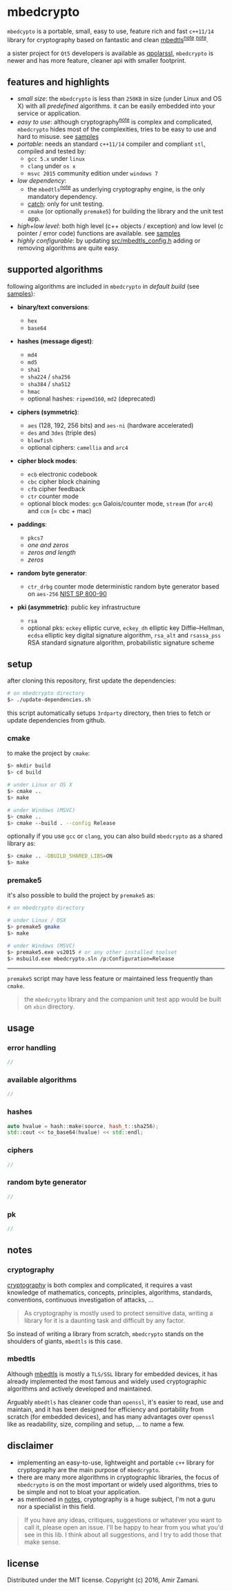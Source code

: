 # mbedcrypto
`mbedcypto` is a portable, small, easy to use, feature rich and fast `c++11/14` library for cryptography based on fantastic and clean [mbedtls](https://github.com/ARMmbed/mbedtls)<sup>[note](#mbedtls)</sup> <sup>[note](#cryptography)</sup>.

a sister project for `Qt5` developers is available as [qpolarssl](https://github.com/azadkuh/qpolarssl), `mbedcrypto` is newer and has more feature, cleaner api with smaller footprint.



## features and highlights

- *small size*: the `mbedcrypto` is less than `250KB` in size (under Linux and OS X) with all *predefined* algorithms. it can be easily embedded into your service or application.
- *easy to use*: although cryptography<sup>[note](#cryptography)</sup> is complex and complicated, `mbedcrypto` hides most of the complexities, tries to be easy to use and hard to misuse. see [samples](#usage)
- *portable*: needs an standard `c++11/14` compiler and compliant `stl`, compiled and tested by:
  - `gcc 5.x` under `linux`
  - `clang` under `os x`
  - `msvc 2015` community edition under `windows 7`
- *low dependency*:
  - the `mbedtls`<sup>[note](#mbedtls)</sup> as underlying cryptography engine, is the only mandatory dependency.
  - [catch](https://github.com/philsquared/Catch): only for unit testing.
  - `cmake` (or optionally `premake5`) for building the library and the unit test app.
- *high+low level*: both high level (c++ objects / exception) and low level (c pointer / error code) functions are available. see [samples](#usage)
- *highly configurable*: by updating [src/mbedtls_config.h](./src/mbedtls_config.h) adding or removing algorithms are quite easy.


## supported algorithms
following algorithms are included in `mbedcrypto` in *default build* (see [samples](#usage)):

- **binary/text conversions**:
  - `hex`
  - `base64`

- **hashes (message digest)**:
  - `md4`
  - `md5`
  - `sha1`
  - `sha224` / `sha256`
  - `sha384` / `sha512`
  - `hmac`
  - optional hashes: `ripemd160`, `md2` (deprecated)

- **ciphers (symmetric)**:
  - `aes` (128, 192, 256 bits) and `aes-ni` (hardware accelerated)
  - `des` and `3des` (triple des)
  - `blowfish`
  - optional ciphers: `camellia` and `arc4`

- **cipher block modes**:
  - `ecb` electronic codebook
  - `cbc` cipher block chaining
  - `cfb` cipher feedback
  - `ctr` counter mode
  - optional block modes: `gcm` Galois/counter mode, `stream` (for `arc4`) and `ccm` (= cbc + mac)

- **paddings**:
  - `pkcs7`
  - *one and zeros*
  - *zeros and length*
  - *zeros*

- **random byte generator**:
  - `ctr_drbg` counter mode deterministic random byte generator based on `aes-256` [NIST SP 800-90](https://en.wikipedia.org/wiki/NIST_SP_800-90A)

- **pki (asymmetric)**: public key infrastructure
  - `rsa`
  - optional pks: `eckey` elliptic curve, `eckey_dh` elliptic key Diffie–Hellman, `ecdsa` elliptic key digital signature algorithm, `rsa_alt` and `rsassa_pss` RSA standard signature algorithm, probabilistic signature scheme



## setup
after cloning this repository, first update the dependencies:
```bash
# on mbedcrypto directory
$> ./update-dependencies.sh
```
this script automatically setups `3rdparty` directory, then tries to fetch or update dependencies from github.

### cmake
to make the project by `cmake`:
```bash
$> mkdir build
$> cd build

# under Linux or OS X
$> cmake ..
$> make

# under Windows (MSVC)
$> cmake ..
$> cmake --build . --config Release
```


optionally if you use `gcc` or `clang`, you can also build `mbedcrypto` as a shared library as:
```bash
$> cmake .. -DBUILD_SHARED_LIBS=ON
$> make
```

### premake5
it's also possible to build the project by `premake5` as:
```bash
# on mbedcrypto directory

# under Linux / OSX
$> premake5 gmake
$> make

# under Windows (MSVC)
$> premake5.exe vs2015 # or any other installed toolset
$> msbuild.exe mbedcrypto.sln /p:Configuration=Release
```

---
`premake5` script may have less feature or maintained less frequently than `cmake`.
> the `mbedcrypto` library and the companion unit test app would be built on `xbin` directory.

## usage

### error handling
```cpp
//
```

### available algorithms

```cpp
//
```

### hashes
```cpp
auto hvalue = hash::make(source, hash_t::sha256);
std::cout << to_base64(hvalue) << std::endl;
```

### ciphers
```cpp
//
```

### random byte generator
```cpp
//
```

### pk
```cpp
//
```


## notes

### cryptography
[cryptography](https://en.wikipedia.org/wiki/Outline_of_cryptography) is both complex and complicated, it requires a vast knowledge of mathematics, concepts, principles, algorithms, standards, conventions, continuous investigation of attacks, ...
> As cryptography is mostly used to protect sensitive data, writing a library for it is a daunting task and difficult by any factor.

So instead of writing a library from scratch, `mbedcrypto` stands on the shoulders of giants, `mbedtls` is this case.

### mbedtls
Although [mbedtls](https://github.com/ARMmbed/mbedtls) is mostly a `TLS/SSL` library for embedded devices, it has already implemented the most famous and widely used cryptographic algorithms and actively developed and maintained.

Arguably `mbedtls` has cleaner code than `openssl`, it's easier to read, use and maintain, and it has been designed for efficiency and portability from scratch (for embedded devices), and has many advantages over `openssl` like as readability, size, compiling and setup, … to name a few.


## disclaimer

- implementing an easy-to-use, lightweight and portable `c++` library for cryptography are the main purpose of `mbedcrypto`.
- there are many more algorithms in cryptographic libraries, the focus of `mbedcrypto` is on the most important or widely used algorithms, tries to be simple and not to bloat your application.
- as mentioned in [notes](#notes), cryptography is a huge subject, I'm not a guru nor a specialist in this field.


> If you have any ideas, critiques, suggestions or whatever you want to call it, please open an issue. I'll be happy to hear from you what you'd see in this lib. I think about all suggestions, and I try to add those that make sense.


## license
Distributed under the MIT license. Copyright (c) 2016, Amir Zamani.

